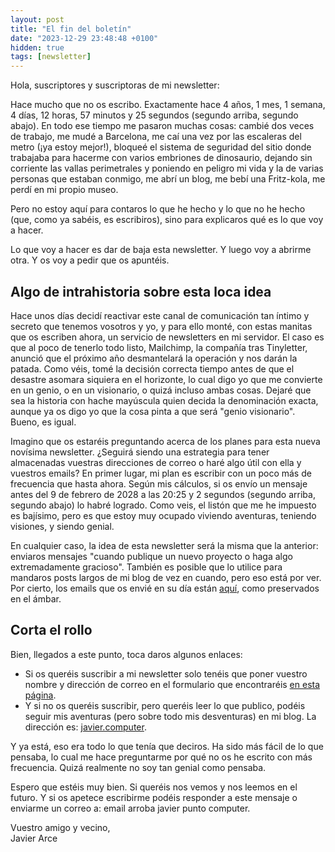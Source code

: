 ```yaml
---
layout: post
title: "El fin del boletín"
date: "2023-12-29 23:48:48 +0100"
hidden: true
tags: [newsletter]
---
```


Hola, suscriptores y suscriptoras de mi newsletter:

Hace mucho que no os escribo. Exactamente hace 4 años, 1 mes, 1 semana, 4 días, 12 horas, 57 minutos y 25 segundos (segundo arriba, segundo abajo). En todo ese tiempo me pasaron muchas cosas: cambié dos veces de trabajo, me mudé a Barcelona, me caí una vez por las escaleras del metro (¡ya estoy mejor!), bloqueé el sistema de seguridad del sitio donde trabajaba para hacerme con varios embriones de dinosaurio, dejando sin corriente las vallas perimetrales y poniendo en peligro mi vida y la de varias personas que estaban conmigo, me abrí un blog, me bebí una Fritz-kola, me perdí en mi propio museo.

Pero no estoy aquí para contaros lo que he hecho y lo que no he hecho (que, como ya sabéis, es escribiros), sino para explicaros qué es lo que voy a hacer. 

Lo que voy a hacer es dar de baja esta newsletter. Y luego voy a abrirme otra. Y os voy a pedir que os apuntéis.

## Algo de intrahistoria sobre esta loca idea

Hace unos días decidí reactivar este canal de comunicación tan íntimo y secreto que tenemos vosotros y yo, y para ello monté, con estas manitas que os escriben ahora, un servicio de newsletters en mi servidor. El caso es que al poco de tenerlo todo listo, Mailchimp, la compañía tras Tinyletter, anunció que el próximo año desmantelará la operación y nos darán la patada. Como véis, tomé la decisión correcta tiempo antes de que el desastre asomara siquiera en el horizonte, lo cual digo yo que me convierte en un genio, o en un visionario, o quizá incluso ambas cosas. Dejaré que sea la historia con hache mayúscula quien decida la denominación exacta, aunque ya os digo yo que la cosa pinta a que será "genio visionario". Bueno, es igual.

Imagino que os estaréis preguntando acerca de los planes para esta nueva novísima newsletter. ¿Seguirá siendo una estrategia para tener almacenadas vuestras direcciones de correo o haré algo útil con ella y vuestros emails? En primer lugar, mi plan es escribir con un poco más de frecuencia que hasta ahora. Según mis cálculos, si os envío un mensaje antes del 9 de febrero de 2028 a las 20:25 y 2 segundos (segundo arriba, segundo abajo) lo habré logrado. Como veis, el listón que me he impuesto es bajísimo, pero es que estoy muy ocupado viviendo aventuras, teniendo visiones, y siendo genial.

En cualquier caso, la idea de esta newsletter será la misma que la anterior: enviaros mensajes "cuando publique un nuevo proyecto o haga algo extremadamente gracioso". También es posible que lo utilice para mandaros posts largos de mi blog de vez en cuando, pero eso está por ver. Por cierto, los emails que os envié en su día están [aquí](/tags/newsletter), como preservados en el ámbar.

## Corta el rollo

Bien, llegados a este punto, toca daros algunos enlaces:

- Si os queréis suscribir a mi newsletter solo tenéis que poner vuestro nombre y dirección de correo en el formulario que encontraréis [en esta página](/newsletter).
- Y si no os queréis suscribir, pero queréis leer lo que publico, podéis seguir mis aventuras (pero sobre todo mis desventuras) en mi blog. La dirección es: [javier.computer](https://javier.computer).

Y ya está, eso era todo lo que tenía que deciros. Ha sido más fácil de lo que pensaba, lo cual me hace preguntarme por qué no os he escrito con más frecuencia. Quizá realmente no soy tan genial como pensaba.

Espero que estéis muy bien. Si queréis nos vemos y nos leemos en el futuro. Y si os apetece escribirme podéis responder a este mensaje o enviarme un correo a: email arroba javier punto computer. 

Vuestro amigo y vecino,  
Javier Arce

